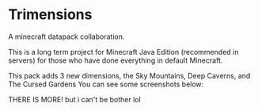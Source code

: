 # Trimensions
A minecraft datapack collaboration.

This is a long term project for Minecraft Java Edition (recommended in servers) for those who have done everything in default Minecraft.

This pack adds 3 new dimensions, the Sky Mountains, Deep Caverns, and The Cursed Gardens
You can see some screenshots below:


THERE IS MORE! but i can't be bother lol
